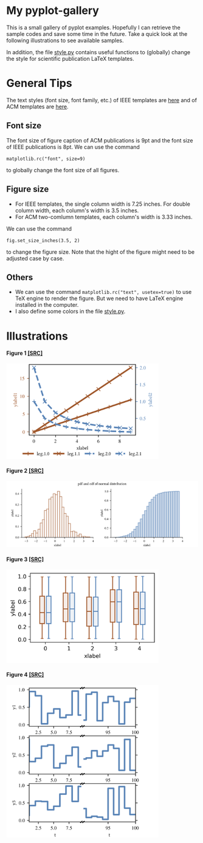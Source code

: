 # My pyplot-gallery

This is a small gallery of pyplot examples. Hopefully I can retrieve the sample codes and save some time in the future. 
Take a quick look at the following illustrations to see available samples. 

In addition, the file [style.py](./style.py) contains useful functions to (globally) change the style for scientific publication LaTeX templates.

# General Tips


The text styles (font size, font family, etc.) of IEEE templates are [here](https://www.ieee.org/content/dam/ieee-org/ieee/web/org/pubs/format-definition-table-and-glossary.pdf) and of ACM templates are [here](https://www.acm.org/binaries/content/assets/publications/article-templates/sig-alternate-guide.pdf).

## Font size
The font size of figure caption of ACM publications is 9pt and the font size of IEEE publications is 8pt. We can use the command 

```
matplotlib.rc("font", size=9)
```
to globally change the font size of all figures.

## Figure size
- For IEEE templates, the single column width is 7.25 inches. For double column width, each column's width is 3.5 inches. 
- For ACM two-comlumn templates, each column's width is 3.33 inches.

We can use the command
```
fig.set_size_inches(3.5, 2)
```
to change the figure size. Note that the hight of the figure might need to be adjusted case by case.


## Others
- We can use the command `matplotlib.rc("text", usetex=true)` to use TeX engine to render the figure. But we need to have LaTeX engine installed in the computer.
- I also define some colors in the file [style.py](./style.py).


# Illustrations

#### Figure 1 [[SRC]](fig1.py)

[<img src="figs/fig1.png" width="400"/>](figs/fig1.png)

#### Figure 2 [[SRC]](fig2.py)

[<img src="figs/fig2.png" width="800"/>](figs/fig2.png)

#### Figure 3 [[SRC]](fig3.py)

[<img src="figs/fig3.png" width="400"/>](figs/fig3.png)

#### Figure 4 [[SRC]](fig4.py)

[<img src="figs/fig4.png" width="400"/>](figs/fig4.png)